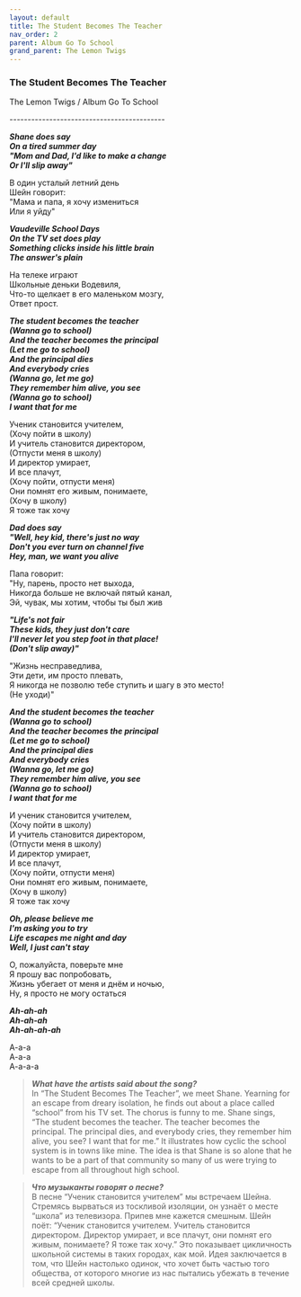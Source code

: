 ```yaml
---  
layout: default  
title: The Student Becomes The Teacher  
nav_order: 2  
parent: Album Go To School  
grand_parent: The Lemon Twigs  
---  
```


### **The Student Becomes The Teacher**  
<p>
The Lemon Twigs	/ Album Go To School
</p>
-------------------------------------------

**_Shane does say  
On a tired summer day  
"Mom and Dad, I'd like to make a change  
Or I'll slip away"_**  

В один усталый летний день  
Шейн говорит:  
"Мама и папа, я хочу измениться  
Или я уйду"  

**_Vaudeville School Days  
On the TV set does play  
Something clicks inside his little brain  
The answer's plain_**  

На телеке играют  
Школьные деньки Водевиля,  
Что-то щелкает в его маленьком мозгу,  
Ответ прост.  

**_The student becomes the teacher  
(Wanna go to school)  
And the teacher becomes the principal  
(Let me go to school)  
And the principal dies  
And everybody cries  
(Wanna go, let me go)  
They remember him alive, you see  
(Wanna go to school)  
I want that for me_**  

Ученик становится учителем,  
(Хочу пойти в школу)  
И учитель становится директором,  
(Отпусти меня в школу)  
И директор умирает,  
И все плачут,  
(Хочу пойти, отпусти меня)  
Они помнят его живым, понимаете,  
(Хочу в школу)  
Я тоже так хочу  

**_Dad does say  
"Well, hey kid, there's just no way  
Don't you ever turn on channel five  
Hey, man, we want you alive_**  

Папа говорит:  
"Ну, парень, просто нет выхода,  
Никогда больше не включай пятый канал,  
Эй, чувак, мы хотим, чтобы ты был жив  

**_"Life's not fair  
These kids, they just don't care  
I'll never let you step foot in that place!  
(Don't slip away)"_**  

"Жизнь несправедлива,  
Эти дети, им просто плевать,  
Я никогда не позволю тебе ступить и шагу в это место!  
(Не уходи)"

**_And the student becomes the teacher  
(Wanna go to school)  
And the teacher becomes the principal  
(Let me go to school)  
And the principal dies  
And everybody cries  
(Wanna go, let me go)  
They remember him alive, you see  
(Wanna go to school)  
I want that for me_**  

И ученик становится учителем,  
(Хочу пойти в школу)  
И учитель становится директором,  
(Отпусти меня в школу)  
И директор умирает,  
И все плачут,  
(Хочу пойти, отпусти меня)  
Они помнят его живым, понимаете,  
(Хочу в школу)  
Я тоже так хочу  

**_Oh, please believe me  
I'm asking you to try  
Life escapes me night and day  
Well, I just can't stay_**  

О, пожалуйста, поверьте мне  
Я прошу вас попробовать,  
Жизнь убегает от меня и днём и ночью,  
Ну, я просто не могу остаться  

**_Ah-ah-ah  
Ah-ah-ah  
Ah-ah-ah-ah_**  

А-а-а  
А-а-а  
А-а-а-а  

> **_What have the artists said about the song?_**  
In “The Student Becomes The Teacher”, we meet Shane. Yearning for an escape from dreary isolation, he finds out about a place called “school” from his TV set. The chorus is funny to me. Shane sings, “The student becomes the teacher. The teacher becomes the principal. The principal dies, and everybody cries, they remember him alive, you see? I want that for me.” It illustrates how cyclic the school system is in towns like mine. The idea is that Shane is so alone that he wants to be a part of that community so many of us were trying to escape from all throughout high school.

> **_Что музыканты говорят о песне?_**  
В песне “Ученик становится учителем” мы встречаем Шейна. Стремясь вырваться из тоскливой изоляции, он узнаёт о месте “школа” из телевизора. Припев мне кажется смешным. Шейн поёт: “Ученик становится учителем. Учитель становится директором. Директор умирает, и все плачут, они помнят его живым, понимаете? Я тоже так хочу.” Это показывает цикличность школьной системы в таких городах, как мой. Идея заключается в том, что Шейн настолько одинок, что хочет быть частью того общества, от которого многие из нас пытались убежать в течение всей средней школы.
